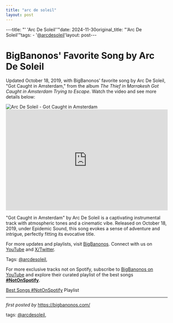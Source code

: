 ```yaml
---
title: "arc de soleil"
layout: post
---
```

---title: "' 'Arc De Soleil''"date: 2024-11-30original_title: "'Arc De Soleil'"tags:  - '[@arcdesoleil](/tags/arcdesoleil/)'layout: post---<!-- Post Title --><h1 >BigBanonos' Favorite Song by Arc De Soleil</h1> <!-- Introductory Text --><p >Updated October 18, 2019, with BigBanonos' favorite song by Arc De Soleil, "Got Caught in Amsterdam," from the album *The Thief in Marrakesh Got Caught in Amsterdam Trying to Escape*. Watch the video and see more details below:</p> <!-- Featured Image --><div > <img src="https://i.scdn.co/image/ab67616100005174d9212ee58e2519f7b4f28104" alt="Arc De Soleil - Got Caught in Amsterdam" /></div> <!-- YouTube Video Embed --><div > <iframe width="100%" height="315" src="https://www.youtube.com/embed/SuvVK76HAPE" title="Got Caught in Amsterdam" frameborder="0" allow="accelerometer; autoplay; clipboard-write; encrypted-media; gyroscope; picture-in-picture; web-share" referrerpolicy="strict-origin-when-cross-origin" allowfullscreen></iframe></div> <!-- Song Information --><div > <p>"Got Caught in Amsterdam" by Arc De Soleil is a captivating instrumental track with atmospheric tones and a cinematic vibe. Released on October 18, 2019, under Epidemic Sound, this song evokes a sense of adventure and intrigue, perfectly fitting its evocative title.</p></div> <!-- Footer Links --><div > <p>For more updates and playlists, visit <a href="https://bigbanonos.com/" target="_blank">BigBanonos</a>. Connect with us on <a href="https://www.youtube.com/[@BigBanonos](/tags/BigBanonos/)" target="_blank">YouTube</a> and <a href="https://x.com/bigbanonos" target="_blank">X/Twitter</a>.</p></div> <!-- Tags --><p >Tags: [@arcdesoleil](/tags/arcdesoleil/),</p><!--Subscribe and Playlist Links--><div>    <p>For more exclusive tracks not on Spotify, subscribe to <a href="https://www.youtube.com/[@BigBanonos](/tags/BigBanonos/)" target="_blank">BigBanonos on YouTube</a> and explore their curated playlist of the best songs <strong>[#NotOnSpotify](/tags/NotOnSpotify/)</strong>.</p>    <p><a href="https://www.youtube.com/playlist?list=PLtuNtuTatqI0kFahUCbtbfenC_ET5O_tr" target="_blank">Best Songs [#NotOnSpotify](/tags/NotOnSpotify/) Playlist<br /></a></p></div><hr /><p><em>first posted by</em> <a href="https://bigbanonos.com/" rel="noopener" target="_new">https://bigbanonos.com/</a></p><p>tags: [@arcdesoleil](/tags/arcdesoleil/),</p>